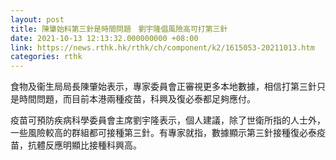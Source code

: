```yaml
---
layout: post
title: 陳肇始料第三針是時間問題　劉宇隆倡風險高可打第三針
date: 2021-10-13 12:13:32.000000000 +08:00
link: https://news.rthk.hk/rthk/ch/component/k2/1615053-20211013.htm
categories: rthk
---
```


食物及衞生局局長陳肇始表示，專家委員會正審視更多本地數據，相信打第三針只是時間問題，而目前本港兩種疫苗，科興及復必泰都足夠應付。

疫苗可預防疾病科學委員會主席劉宇隆表示，個人建議，除了世衛所指的人士外，一些風險較高的群組都可接種第三針。有專家就指，數據顯示第三針接種復必泰疫苗，抗體反應明顯比接種科興高。
